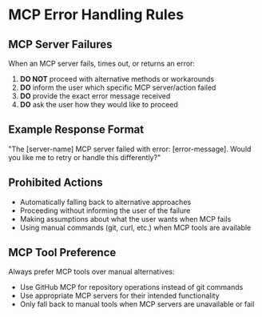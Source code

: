 # MCP Error Handling Rules

## MCP Server Failures

When an MCP server fails, times out, or returns an error:

1. **DO NOT** proceed with alternative methods or workarounds
2. **DO** inform the user which specific MCP server/action failed
3. **DO** provide the exact error message received
4. **DO** ask the user how they would like to proceed

## Example Response Format

"The [server-name] MCP server failed with error: [error-message]. Would you like me to retry or handle this differently?"

## Prohibited Actions

- Automatically falling back to alternative approaches
- Proceeding without informing the user of the failure
- Making assumptions about what the user wants when MCP fails
- Using manual commands (git, curl, etc.) when MCP tools are available

## MCP Tool Preference

Always prefer MCP tools over manual alternatives:
- Use GitHub MCP for repository operations instead of git commands
- Use appropriate MCP servers for their intended functionality
- Only fall back to manual tools when MCP servers are unavailable or fail